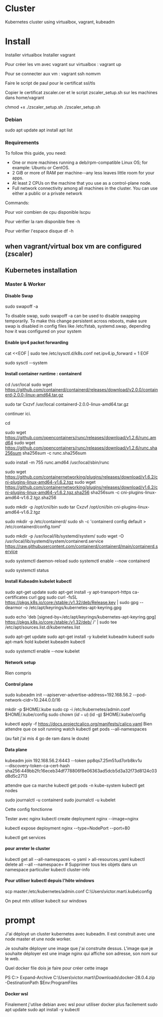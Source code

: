 # Cluster
Kubernetes cluster using virtualbox, vagrant, kubeadm

# Install
Installer virtualbox
Installer vagrant

Pour créer les vm avec vagrant sur virtualbox :
vagrant up

Pour se connecter aux vm :
vagrant ssh nomvm

Faire le script de paul pour le certificat ssl/tls

Copier le certificat zscaler.cer et le script zscaler_setup.sh sur les machines dans home/vagrant

chmod +x ./zscaler_setup.sh
./zscaler_setup.sh

### Debian 
sudo
apt update
apt install 
apt list
   
### Requirements 

To follow this guide, you need:
* One or more machines running a deb/rpm-compatible Linux OS; for example: Ubuntu or CentOS.
* 2 GiB or more of RAM per machine--any less leaves little room for your apps.
* At least 2 CPUs on the machine that you use as a control-plane node.
* Full network connectivity among all machines in the cluster. You can use either a public or a private network

Commands: 

Pour voir combien de cpu disponible
lscpu

Pour vérifier la ram disponible
free -h

Pour vérifier l'espace disque
df -h


## when vagrant/virtual box vm are configured (zscaler)

## Kubernetes installation

### Master & Worker

#### Disable Swap
sudo swapoff -a

To disable swap, sudo swapoff -a can be used to disable swapping temporarily. To make this change persistent across reboots, make sure swap is disabled in config files like /etc/fstab, systemd.swap, depending how it was configured on your system

#### Enable ipv4 packet forwarding

cat <<EOF | sudo tee /etc/sysctl.d/k8s.conf
net.ipv4.ip_forward = 1
EOF

sudo sysctl --system

#### Install container runtime : containerd

cd /usr/local
sudo wget https://github.com/containerd/containerd/releases/download/v2.0.0/containerd-2.0.0-linux-amd64.tar.gz

sudo tar Cxzvf /usr/local containerd-2.0.0-linux-amd64.tar.gz

continuer ici.

cd

sudo wget https://github.com/opencontainers/runc/releases/download/v1.2.6/runc.amd64
sudo wget https://github.com/opencontainers/runc/releases/download/v1.2.6/runc.sha256sum
sha256sum -c runc.sha256sum

sudo install -m 755 runc.amd64 /usr/local/sbin/runc

sudo wget https://github.com/containernetworking/plugins/releases/download/v1.6.2/cni-plugins-linux-amd64-v1.6.2.tgz
sudo wget https://github.com/containernetworking/plugins/releases/download/v1.6.2/cni-plugins-linux-amd64-v1.6.2.tgz.sha256
sha256sum -c cni-plugins-linux-amd64-v1.6.2.tgz.sha256

sudo mkdir -p /opt/cni/bin
sudo tar Cxzvf /opt/cni/bin cni-plugins-linux-amd64-v1.6.2.tgz

sudo mkdir -p /etc/containerd/
sudo sh -c 'containerd config default > /etc/containerd/config.toml'

sudo mkdir -p /usr/local/lib/systemd/system/
sudo wget -O /usr/local/lib/systemd/system/containerd.service https://raw.githubusercontent.com/containerd/containerd/main/containerd.service


sudo systemctl daemon-reload
sudo systemctl enable --now containerd

sudo systemctl status

#### Install Kubeadm kubelet kubectl
sudo apt-get update
sudo apt-get install -y apt-transport-https ca-certificates curl gpg
sudo curl -fsSL https://pkgs.k8s.io/core:/stable:/v1.32/deb/Release.key | sudo gpg --dearmor -o /etc/apt/keyrings/kubernetes-apt-keyring.gpg

sudo echo 'deb [signed-by=/etc/apt/keyrings/kubernetes-apt-keyring.gpg] https://pkgs.k8s.io/core:/stable:/v1.32/deb/ /' | sudo tee /etc/apt/sources.list.d/kubernetes.list

sudo apt-get update
sudo apt-get install -y kubelet kubeadm kubectl
sudo apt-mark hold kubelet kubeadm kubectl

sudo systemctl enable --now kubelet

#### Network setup
Rien compris

#### Control plane

sudo kubeadm init --apiserver-advertise-address=192.168.56.2 --pod-network-cidr=10.244.0.0/16

mkdir -p $HOME/.kube
sudo cp -i /etc/kubernetes/admin.conf $HOME/.kube/config
sudo chown $(id -u):$(id -g) $HOME/.kube/config

kubectl apply -f https://docs.projectcalico.org/manifests/calico.yaml
Bien attendre que ce soit running
watch kubectl get pods --all-namespaces   

(au fait j'ai mis 4 go de ram dans le doute)

#### Data plane

kubeadm join 192.168.56.2:6443 --token pp8qs7.25m51ud7orb8kv1u \
        --discovery-token-ca-cert-hash sha256:449bb2fc16eceb34df778806f8e06363ad5dcb5d3a32f73d8124c03d8d5c2713 

attendre que ca marche
kubectl get pods -n kube-system
kubectl get nodes

sudo journalctl -u containerd
sudo journalctl -u kubelet

Cette config fonctionne

Tester avec nginx
kubectl create deployment nginx --image=nginx

kubectl expose deployment nginx --type=NodePort --port=80

kubectl get services


#### pour arreter le cluster

kubectl get all --all-namespaces -o yaml > all-resources.yaml
kubectl delete all --all --namespace=<namespace>  # Supprimer tous les objets dans un namespace particulier
kubectl cluster-info


#### Pour utiliser kubectl depuis l'hôte windows

scp master:/etc/kubernetes/admin.conf C:\Users\victor.marti\.kube\config

On peut mtn utiliser kubeclt sur windows

# prompt
J'ai déployé un cluster kubernetes avec kubeadm.
Il est construit avec une node master et une node worker.

Je souhaite déployer une image que j'ai construite dessus.
L'image que je souhaite déployer est une image nginx qui affiche son adresse, son nom sur le web.

Quel docker file dois je faire pour créer cette image


PS C:\> Expand-Archive C:\Users\victor.marti\Downloads\docker-28.0.4.zip -DestinationPath $Env:ProgramFiles


#### Docker wsl
Finalement j'utilse debian avec wsl pour utiliser docker plus facilement
sudo apt update
sudo apt install -y kubectl
